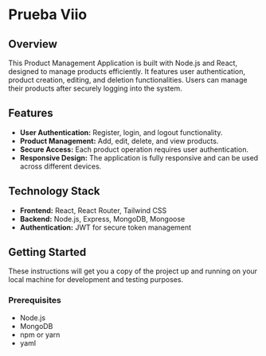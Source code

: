 # Prueba Viio

## Overview

This Product Management Application is built with Node.js and React, designed to manage products efficiently. It features user authentication, product creation, editing, and deletion functionalities. Users can manage their products after securely logging into the system.

## Features

- **User Authentication:** Register, login, and logout functionality.
- **Product Management:** Add, edit, delete, and view products.
- **Secure Access:** Each product operation requires user authentication.
- **Responsive Design:** The application is fully responsive and can be used across different devices.

## Technology Stack

- **Frontend:** React, React Router, Tailwind CSS
- **Backend:** Node.js, Express, MongoDB, Mongoose
- **Authentication:** JWT for secure token management

## Getting Started

These instructions will get you a copy of the project up and running on your local machine for development and testing purposes.

### Prerequisites

- Node.js
- MongoDB
- npm or yarn
- yaml
